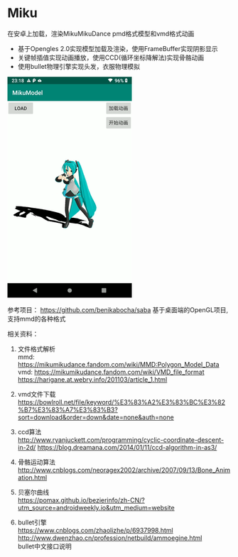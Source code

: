 # Miku
在安卓上加载，渲染MikuMikuDance pmd格式模型和vmd格式动画  
- 基于Opengles 2.0实现模型加载及渲染，使用FrameBuffer实现阴影显示
- 关键帧插值实现动画播放，使用CCD(循环坐标降解法)实现骨骼动画
- 使用bullet物理引擎实现头发，衣服物理模拟

![image](https://github.com/SingleKnife/Miku/blob/master/images/sample.gif)

参考项目： https://github.com/benikabocha/saba
基于桌面端的OpenGL项目,支持mmd的各种格式  

相关资料：
1. 文件格式解析  
mmd: https://mikumikudance.fandom.com/wiki/MMD:Polygon_Model_Data
vmd: https://mikumikudance.fandom.com/wiki/VMD_file_format
https://harigane.at.webry.info/201103/article_1.html
2. vmd文件下载  
https://bowlroll.net/file/keyword/%E3%83%A2%E3%83%BC%E3%82%B7%E3%83%A7%E3%83%B3?sort=download&order=down&date=none&auth=none
3. ccd算法  
http://www.ryanjuckett.com/programming/cyclic-coordinate-descent-in-2d/
https://blog.dreamana.com/2014/01/11/ccd-algorithm-in-as3/
4. 骨骼运动算法  
http://www.cnblogs.com/neoragex2002/archive/2007/09/13/Bone_Animation.html

5. 贝塞尔曲线  
https://pomax.github.io/bezierinfo/zh-CN/?utm_source=androidweekly.io&utm_medium=website

6. bullet引擎  
https://www.cnblogs.com/zhaolizhe/p/6937998.html
http://www.dwenzhao.cn/profession/netbuild/ammoegine.html  
bullet中文接口说明
